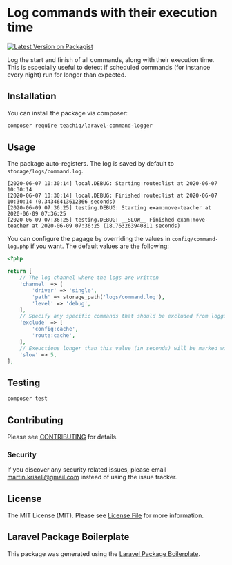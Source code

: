 # Log commands with their execution time

[![Latest Version on Packagist](https://img.shields.io/packagist/v/teachiq/laravel-command-logger.svg?style=flat-square)](https://packagist.org/packages/teachiq/laravel-command-logger)

Log the start and finish of all commands, along with their execution time. This is especially useful to detect if scheduled commands (for instance every night) run for longer than expected.

## Installation

You can install the package via composer:

```bash
composer require teachiq/laravel-command-logger
```

## Usage

The package auto-registers. The log is saved by default to `storage/logs/command.log`.

```log
[2020-06-07 10:30:14] local.DEBUG: Starting route:list at 2020-06-07 10:30:14  
[2020-06-07 10:30:14] local.DEBUG: Finished route:list at 2020-06-07 10:30:14 (0.34346413612366 seconds)  
[2020-06-09 07:36:25] testing.DEBUG: Starting exam:move-teacher at 2020-06-09 07:36:25  
[2020-06-09 07:36:25] testing.DEBUG: __SLOW__ Finished exam:move-teacher at 2020-06-09 07:36:25 (18.763263940811 seconds)  
```

You can configure the pagage by overriding the values in `config/command-log.php` if you want. The default values are the following:

```php
<?php

return [
    // The log channel where the logs are written
    'channel' => [
        'driver' => 'single',
        'path' => storage_path('logs/command.log'),
        'level' => 'debug',
    ],
    // Specify any specific commands that should be excluded from logging
    'exclude' => [
        'config:cache',
        'route:cache',
    ],
    // Exeuctions longer than this value (in seconds) will be marked with __SLOW__ in the log
    'slow' => 5,
];
```

## Testing

``` bash
composer test
```

## Contributing

Please see [CONTRIBUTING](CONTRIBUTING.md) for details.

### Security

If you discover any security related issues, please email martin.krisell@gmail.com instead of using the issue tracker.

## License

The MIT License (MIT). Please see [License File](LICENSE.md) for more information.

## Laravel Package Boilerplate

This package was generated using the [Laravel Package Boilerplate](https://laravelpackageboilerplate.com).
